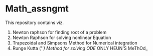 # Math_assngmt

This repository contains viz. 
1. Newton raphson for finding root of a problem
2. Newton Raphson for solving nonlinear Equation
3. Trapezoidal and Simpsons Method for Numerical integration
4. Runge Kutta ('_') Method for solving ODE_ ONLY HEUN'S MeThOd_
